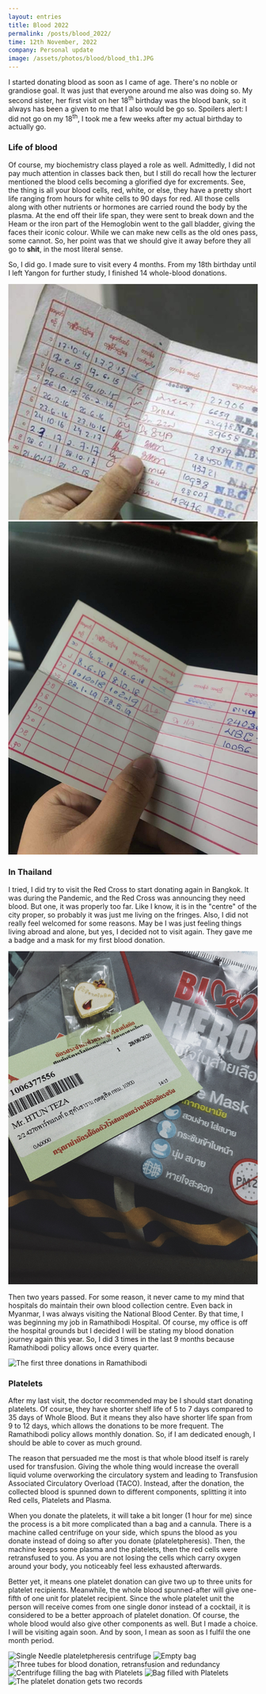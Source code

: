 ```yaml
---
layout: entries
title: Blood 2022
permalink: /posts/blood_2022/
time: 12th November, 2022
company: Personal update
image: /assets/photos/blood/blood_th1.JPG
---
```


I started donating blood as soon as I came of age. There's no noble or grandiose goal. It was just that everyone around me also was doing so. My second sister, her first visit on her 18<sup>th</sup> birthday was the blood bank, so it always has been a given to me that I also would be go so. Spoilers alert: I did not go on my 18<sup>th</sup>, I took me a few weeks after my actual birthday to actually go. <span />

### Life of blood

Of course, my biochemistry class played a role as well. Admittedly, I did not pay much attention in classes back then, but I still do recall how the lecturer mentioned the blood cells becoming a glorified dye for excrements. See, the thing is all your blood cells, red, white, or else, they have a pretty short life ranging from hours for white cells to 90 days for red. All those cells along with other nutrients or hormones are carried round the body by the plasma. At the end off their life span, they were sent to break down and the Heam or the iron part of the Hemoglobin went to the gall bladder, giving the faces their iconic colour. While we can make new cells as the old ones pass, some cannot. So, her point was that we should give it away before they all go to **shit**, in the most literal sense.

So, I did go. I made sure to visit every 4 months. From my 18th birthday until I left Yangon for further study, I finished 14 whole-blood donations.

<div id="gallery">
	<img src="/assets/photos/blood/blood_mm1.JPG" title="The first ten records" alt="The first ten records"/>
	<img src="/assets/photos/blood/blood_mm2.JPG" title="The last four records in Myanmar" alt="The last four records in Myanmar"/>
</div>

### In Thailand

I tried, I did try to visit the Red Cross to start donating again in Bangkok. It was during the Pandemic, and the Red Cross was announcing they need blood. But one, it was properly too far. Like I know, it is in the "centre" of the city proper, so probably it was just me living on the fringes. Also, I did not really feel welcomed for some reasons. May be I was just feeling things living abroad and alone, but yes, I decided not to visit again. They gave me a badge and a mask for my first blood donation.

<div id="gallery">
	<img src="/assets/photos/blood/blood_th1.JPG" title="A badge, a card and a mask for my first donation in Thailand" alt="A badge, a card and a mask for my first donation in Thailand"/>
</div>

Then two years passed. For some reason, it never came to my mind that hospitals do maintain their own blood collection centre. Even back in Myanmar, I was always visiting the National Blood Center. By that time, I was beginning my job in Ramathibodi Hospital. Of course, my office is off the hospital grounds but I decided I will be stating my blood donation journey again this year. So, I did 3 times in the last 9 months because Ramathibodi policy allows once every quarter.

<div id="gallery">
	<img src="/assets/photos/blood/blood_th3.jpg" title="The first three donations in Ramathibodi" alt="The first three donations in Ramathibodi"/>
</div>

### Platelets

After my last visit, the doctor recommended may be I should start donating platelets. Of course, they have shorter shelf life of 5 to 7 days compared to 35 days of Whole Blood. But it means they also have shorter life span from 9 to 12 days, which allows the donations to be more frequent. The Ramathibodi policy allows monthly donation. So, if I am dedicated enough, I should be able to cover as much ground.

The reason that persuaded me the most is that whole blood itself is rarely used for transfusion. Giving the whole thing would increase the overall liquid volume overworking the circulatory system and leading to Transfusion Associated Circulatory Overload (TACO). Instead, after the donation, the collected blood is spunned down to different components, splitting it into Red cells, Platelets and Plasma.

When you donate the platelets, it will take a bit longer (1 hour for me) since the process is a bit more complicated than a bag and a cannula. There is a machine called centrifuge on your side, which spuns the blood as you donate instead of doing so after you donate (plateletpheresis). Then, the machine keeps some plasma and the platelets, then the red cells were retransfused to you. As you are not losing the cells which carry oxygen around your body, you noticeably feel less exhausted afterwards.

Better yet, it means one platelet donation can give two up to three units for platelet recipients. Meanwhile, the whole blood spunned-after will give one-fifth of one unit for platelet recipient. Since the whole platelet unit the person will receive comes from one single donor instead of a cocktail, it is considered to be a better approach of platelet donation. Of course, the whole blood would also give other components as well. But I made a choice. I will be visiting again soon. And by soon, I mean as soon as I fulfil the one month period.

<div id="gallery">
	<img src="/assets/photos/blood/blood_th5.jpg" title="Single Needle plateletpheresis centrifuge" alt="Single Needle plateletpheresis centrifuge"/>
	<img src="/assets/photos/blood/blood_th6.jpg" title="Empty bag" alt="Empty bag"/>
	<img src="/assets/photos/blood/blood_th7.jpg" title="Three tubes for blood donation, retransfusion and redundancy" alt="Three tubes for blood donation, retransfusion and redundancy"/>
	<img src="/assets/photos/blood/blood_th8.jpg" title="Centrifuge filling the bag with Platelets" alt="Centrifuge filling the bag with Platelets"/>
	<img src="/assets/photos/blood/blood_th9.jpg" title="Bag filled with Platelets" alt="Bag filled with Platelets"/>
	<img src="/assets/photos/blood/blood_th4.jpg" title="The platelet donation gets two records" alt="The platelet donation gets two records"/>
</div>
